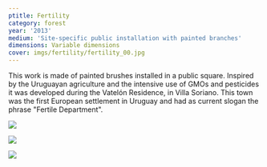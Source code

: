 ```yaml
---
ptitle: Fertility
category: forest
year: '2013'
medium: 'Site-specific public installation with painted branches'
dimensions: Variable dimensions
cover: imgs/fertility/fertility_00.jpg
---
```

This work is made of painted brushes installed in a public square. Inspired by the Uruguayan agriculture and the intensive use of GMOs and pesticides it was developed during the Vatelón Residence, in Villa Soriano. This town was the first European settlement in Uruguay and had as current slogan the phrase "Fertile Department".

![]({{site.baseurl}}/imgs/fertility/fertility_01.jpg)

![]({{site.baseurl}}/imgs/fertility/fertility_02.jpg)

![]({{site.baseurl}}/imgs/fertility/fertility_03.jpg)
